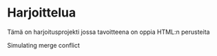# Harjoittelua

Tämä on harjoitusprojekti jossa tavoitteena on oppia HTML:n perusteita

Simulating merge conflict
